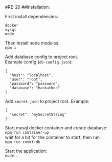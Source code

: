 #RE-20
##Installation:

First install dependencies:<br>
```
docker
mysql
node
```

Then install node modules:<br>
`npm i`

Add database config to project root.<br>
Example config (`db-config.json`):<br>
```
{
  "host": "localhost",
  "user": "root",
  "password": "password",
  "database": "Hackathon"
}
```

Add `secret.json` to project root. Example:
```
{
  "secret": "mySecretString"
}
```

Start mysql docker container and create database:<br>
`npm run container-up`<br>
wait for a bit for the container to start, then run<br>
`npm run reset-db`

Start the application:<br>
`node .`

